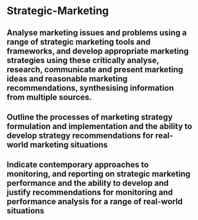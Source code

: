 # Strategic-Marketing
## Analyse marketing issues and problems using a range of strategic marketing tools and frameworks, and develop appropriate marketing strategies using these critically analyse, research, communicate and present marketing ideas and reasonable marketing recommendations, synthesising information from multiple sources.
## Outline the processes of marketing strategy formulation and implementation and the ability to develop strategy recommendations for real-world marketing situations
## Indicate contemporary approaches to monitoring, and reporting on strategic marketing performance and the ability to develop and justify recommendations for monitoring and performance analysis for a range of real-world situations
